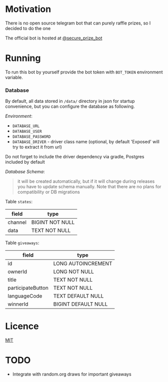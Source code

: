 # Motivation
There is no open source telegram bot that can purely raffle prizes, so I decided to do the one

The official bot is hosted at [@secure_prize_bot](https://t.me/secure_prize_bot)

# Running 
To run this bot by yourself provide the bot token with `BOT_TOKEN` environment variable.

### Database
By default, all data stored in `/data/` directory in json for startup convenience, but you can configure the database as following.

*Environment*:
- `DATABASE_URL`
- `DATABASE_USER`
- `DATABASE_PASSWORD`
- `DATABASE_DRIVER` - driver class name (optional, by default 'Exposed' will try to extract it from url)

Do not forget to include the driver dependency via gradle, Postgres included by default

*Database Schema*:

> it will be created automatically, but if it will change during releases you have to update schema manually. Note that there are no plans for compatibility or DB migrations

Table `states`: <br>

field | type
---|---
channel | BIGINT NOT NULL
data | TEXT NOT NULL

Table `giveaways`:

field | type
---|---
id | LONG AUTOINCREMENT
ownerId | LONG NOT NULL
title | TEXT NOT NULL
participateButton | TEXT NOT NULL
languageCode | TEXT DEFAULT NULL
winnerId | BIGINT DEFAULT NULL

# Licence
[MIT](https://github.com/y9san9/prizebot/LICENCE)

# TODO
- Integrate with random.org draws for important giveaways
